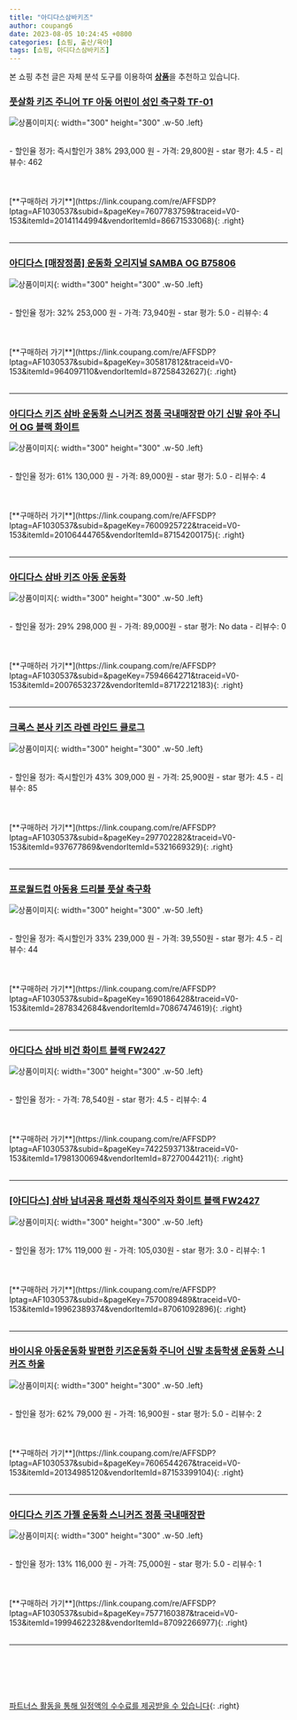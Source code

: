```yaml
---
title: "아디다스삼바키즈"
author: coupang6
date: 2023-08-05 10:24:45 +0800
categories: [쇼핑, 출산/육아]
tags: [쇼핑, 아디다스삼바키즈]
---
```


본 쇼핑 추천 글은 자체 분석 도구를 이용하여 [**상품**](https://link.coupang.com/a/bao1ui)을 추천하고 있습니다.

### [풋살화 키즈 주니어 TF 아동 어린이 성인 축구화 TF-01](https://link.coupang.com/re/AFFSDP?lptag=AF1030537&subid=&pageKey=7607783759&traceid=V0-153&itemId=20141144994&vendorItemId=86671533068)

![상품이미지](https://thumbnail7.coupangcdn.com/thumbnails/remote/230x230ex/image/vendor_inventory/23b4/3418e55264e3ba621da2c6423e374b09b2818222fc4e11473220a18ec77f.jpg){: width="300" height="300" .w-50 .left}


<br>
- 할인율 정가: 즉시할인가 38%  293,000   원
- 가격: 29,800원
- star 평가: 4.5
- 리뷰수: 462
<br>
<br>
<br>
<br>
[**구매하러 가기**](https://link.coupang.com/re/AFFSDP?lptag=AF1030537&subid=&pageKey=7607783759&traceid=V0-153&itemId=20141144994&vendorItemId=86671533068){: .right}
<br>
<br>

---

### [아디다스 [매장정품] 운동화 오리지널 SAMBA OG B75806](https://link.coupang.com/re/AFFSDP?lptag=AF1030537&subid=&pageKey=305817812&traceid=V0-153&itemId=964097110&vendorItemId=87258432627)

![상품이미지](https://thumbnail10.coupangcdn.com/thumbnails/remote/230x230ex/image/vendor_inventory/a627/5e8d79cf68256b4432c4009267a1b6f2c454ee28babf459817c4d8b44c82.jpeg){: width="300" height="300" .w-50 .left}


<br>
- 할인율 정가: 32%  253,000   원
- 가격: 73,940원
- star 평가: 5.0
- 리뷰수: 4
<br>
<br>
<br>
<br>
[**구매하러 가기**](https://link.coupang.com/re/AFFSDP?lptag=AF1030537&subid=&pageKey=305817812&traceid=V0-153&itemId=964097110&vendorItemId=87258432627){: .right}
<br>
<br>

---

### [아디다스 키즈 삼바 운동화 스니커즈 정품 국내매장판 아기 신발 유아 주니어 OG 블랙 화이트](https://link.coupang.com/re/AFFSDP?lptag=AF1030537&subid=&pageKey=7600925722&traceid=V0-153&itemId=20106444765&vendorItemId=87154200175)

![상품이미지](https://thumbnail8.coupangcdn.com/thumbnails/remote/230x230ex/image/vendor_inventory/ef14/0e14271e6d8d6a5c0e6854f820407e7cfcf499744b45e1d08b9b4b266759.png){: width="300" height="300" .w-50 .left}


<br>
- 할인율 정가: 61%  130,000   원
- 가격: 89,000원
- star 평가: 5.0
- 리뷰수: 4
<br>
<br>
<br>
<br>
[**구매하러 가기**](https://link.coupang.com/re/AFFSDP?lptag=AF1030537&subid=&pageKey=7600925722&traceid=V0-153&itemId=20106444765&vendorItemId=87154200175){: .right}
<br>
<br>

---

### [아디다스 삼바 키즈 아동 운동화](https://link.coupang.com/re/AFFSDP?lptag=AF1030537&subid=&pageKey=7594664271&traceid=V0-153&itemId=20076532372&vendorItemId=87172212183)

![상품이미지](https://thumbnail6.coupangcdn.com/thumbnails/remote/230x230ex/image/vendor_inventory/2fc3/5647adae7d7e9e9ceb6a161b700a01020aacc3b845db65a8d1161cec3925.jpg){: width="300" height="300" .w-50 .left}


<br>
- 할인율 정가: 29%  298,000   원
- 가격: 89,000원
- star 평가: No data
- 리뷰수: 0
<br>
<br>
<br>
<br>
[**구매하러 가기**](https://link.coupang.com/re/AFFSDP?lptag=AF1030537&subid=&pageKey=7594664271&traceid=V0-153&itemId=20076532372&vendorItemId=87172212183){: .right}
<br>
<br>

---

### [크록스 본사 키즈 라렌 라인드 클로그](https://link.coupang.com/re/AFFSDP?lptag=AF1030537&subid=&pageKey=297702282&traceid=V0-153&itemId=937677869&vendorItemId=5321669329)

![상품이미지](https://thumbnail10.coupangcdn.com/thumbnails/remote/230x230ex/image/vendor_inventory/8c1d/14c5b7d956d53fc77dab11b1ecfc502428e39a992eadb09f28fa1579babb.jpg){: width="300" height="300" .w-50 .left}


<br>
- 할인율 정가: 즉시할인가 43%  309,000   원
- 가격: 25,900원
- star 평가: 4.5
- 리뷰수: 85
<br>
<br>
<br>
<br>
[**구매하러 가기**](https://link.coupang.com/re/AFFSDP?lptag=AF1030537&subid=&pageKey=297702282&traceid=V0-153&itemId=937677869&vendorItemId=5321669329){: .right}
<br>
<br>

---

### [프로월드컵 아동용 드리블 풋살 축구화](https://link.coupang.com/re/AFFSDP?lptag=AF1030537&subid=&pageKey=1690186428&traceid=V0-153&itemId=2878342684&vendorItemId=70867474619)

![상품이미지](https://thumbnail10.coupangcdn.com/thumbnails/remote/230x230ex/image/retail/images/2020/06/11/17/9/c4885fbe-e3ad-4323-b829-ad2ba2a716b3.jpg){: width="300" height="300" .w-50 .left}


<br>
- 할인율 정가: 즉시할인가 33%  239,000   원
- 가격: 39,550원
- star 평가: 4.5
- 리뷰수: 44
<br>
<br>
<br>
<br>
[**구매하러 가기**](https://link.coupang.com/re/AFFSDP?lptag=AF1030537&subid=&pageKey=1690186428&traceid=V0-153&itemId=2878342684&vendorItemId=70867474619){: .right}
<br>
<br>

---

### [아디다스 삼바 비건 화이트 블랙 FW2427](https://link.coupang.com/re/AFFSDP?lptag=AF1030537&subid=&pageKey=7422593713&traceid=V0-153&itemId=17981300694&vendorItemId=87270044211)

![상품이미지](https://thumbnail8.coupangcdn.com/thumbnails/remote/230x230ex/image/vendor_inventory/f3ea/5386eac6ab91498d694534d26d2d87ea64f000a2e7e60edacb5c1f076579.jpg){: width="300" height="300" .w-50 .left}


<br>
- 할인율 정가: 
- 가격: 78,540원
- star 평가: 4.5
- 리뷰수: 4
<br>
<br>
<br>
<br>
[**구매하러 가기**](https://link.coupang.com/re/AFFSDP?lptag=AF1030537&subid=&pageKey=7422593713&traceid=V0-153&itemId=17981300694&vendorItemId=87270044211){: .right}
<br>
<br>

---

### [[아디다스] 삼바 남녀공용 패션화 채식주의자 화이트 블랙 FW2427](https://link.coupang.com/re/AFFSDP?lptag=AF1030537&subid=&pageKey=7570089489&traceid=V0-153&itemId=19962389374&vendorItemId=87061092896)

![상품이미지](https://thumbnail8.coupangcdn.com/thumbnails/remote/230x230ex/image/vendor_inventory/aaf1/a3025ac53f20899d0a8b63667c6c3351c17ffcbb061cb172a6809959501a.JPG){: width="300" height="300" .w-50 .left}


<br>
- 할인율 정가: 17%  119,000   원
- 가격: 105,030원
- star 평가: 3.0
- 리뷰수: 1
<br>
<br>
<br>
<br>
[**구매하러 가기**](https://link.coupang.com/re/AFFSDP?lptag=AF1030537&subid=&pageKey=7570089489&traceid=V0-153&itemId=19962389374&vendorItemId=87061092896){: .right}
<br>
<br>

---

### [바이시유 아동운동화 발편한 키즈운동화 주니어 신발 초등학생 운동화 스니커즈 하울](https://link.coupang.com/re/AFFSDP?lptag=AF1030537&subid=&pageKey=7606544267&traceid=V0-153&itemId=20134985120&vendorItemId=87153399104)

![상품이미지](https://thumbnail10.coupangcdn.com/thumbnails/remote/230x230ex/image/vendor_inventory/2709/3a524dbb8df005851e5673d6fe1a0458b3860c4c6cf9363f419e82d91453.jpg){: width="300" height="300" .w-50 .left}


<br>
- 할인율 정가: 62%  79,000   원
- 가격: 16,900원
- star 평가: 5.0
- 리뷰수: 2
<br>
<br>
<br>
<br>
[**구매하러 가기**](https://link.coupang.com/re/AFFSDP?lptag=AF1030537&subid=&pageKey=7606544267&traceid=V0-153&itemId=20134985120&vendorItemId=87153399104){: .right}
<br>
<br>

---

### [아디다스 키즈 가젤 운동화 스니커즈 정품 국내매장판](https://link.coupang.com/re/AFFSDP?lptag=AF1030537&subid=&pageKey=7577160387&traceid=V0-153&itemId=19994622328&vendorItemId=87092266977)

![상품이미지](https://thumbnail10.coupangcdn.com/thumbnails/remote/230x230ex/image/vendor_inventory/c2f3/37205ac1e53a9c461ea399f01aa944cd879995f5b31a7847469709fb9089.png){: width="300" height="300" .w-50 .left}


<br>
- 할인율 정가: 13%  116,000   원
- 가격: 75,000원
- star 평가: 5.0
- 리뷰수: 1
<br>
<br>
<br>
<br>
[**구매하러 가기**](https://link.coupang.com/re/AFFSDP?lptag=AF1030537&subid=&pageKey=7577160387&traceid=V0-153&itemId=19994622328&vendorItemId=87092266977){: .right}
<br>
<br>

---
<br><br><br><br><br> [파트너스 활동을 통해 일정액의 수수료를 제공받을 수 있습니다](https://link.coupang.com/a/bao1ui){: .right}